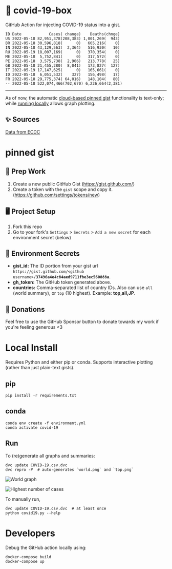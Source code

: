 # 🏥 covid-19-box

GitHub Action for injecting COVID-19 status into a gist.

```
ID Date            Cases( change)    Deaths(chnge)
US 2022-05-18 82,951,378(208,383) 1,001,269(  943)
BR 2022-05-18 30,596,818(      0)   665,216(    0)
IN 2022-05-18 43,129,563(  2,364)   516,930(   10)
RU 2022-05-19 18,007,169(      0)   370,354(    0)
ME 2022-05-18  5,752,841(      0)   317,572(    0)
PE 2022-05-18  3,575,738(  2,906)   213,778(   25)
GB 2022-05-18 21,455,280(  8,041)   173,827(  127)
IT 2022-05-19 17,147,625(      0)   165,661(    0)
ID 2022-05-18  6,051,532(    327)   156,498(   17)
FR 2022-05-18 29,775,374( 64,016)   148,104(   80)
-- 2022-05-18 522,074,466(702,670) 6,226,664(2,381)
```

---

As of now, the automatic [cloud-based pinned gist](#pinned-gist) functionality is text-only;
while [running locally](#local-install) allows graph plotting.

## ✨ Sources

[Data from ECDC](https://www.ecdc.europa.eu/en/publications-data/download-todays-data-geographic-distribution-covid-19-cases-worldwide)

# pinned gist

## 🎒 Prep Work
1. Create a new public GitHub Gist (https://gist.github.com/)
1. Create a token with the `gist` scope and copy it. (https://github.com/settings/tokens/new)

## 🖥 Project Setup
1. Fork this repo
1. Go to your fork's `Settings` > `Secrets` > `Add a new secret` for each environment secret (below)

## 🤫 Environment Secrets
- **gist_id:** The ID portion from your gist url `https://gist.github.com/<github username>/`**`37496a4e4c84aed9711fbe3ec560888a`**.
- **gh_token:** The GitHub token generated above.
- **countries:** Comma-separated list of country IDs. Also can use `all` (world summary), or `top` (10 highest). Example: **top,all,JP**.

## 💸 Donations

Feel free to use the GitHub Sponsor button to donate towards my work if you're feeling generous <3

# Local Install

Requires Python and either pip or conda. Supports interactive plotting (rather than just plain-text gists).

## pip

```
pip install -r requirements.txt
```

## conda

```
conda env create -f environment.yml
conda activate covid-19
```

## Run

To (re)generate all graphs and summaries:

```
dvc update COVID-19.csv.dvc
dvc repro -P  # auto-generates `world.png` and `top.png`
```

![World graph](world.png)

![Highest number of cases](top.png)

To manually run,

```
dvc update COVID-19.csv.dvc  # at least once
python covid19.py --help
```

# Developers

Debug the GitHub action locally using:

```
docker-compose build
docker-compose up
```
